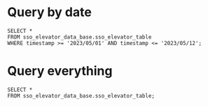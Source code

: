 
# Query by date
```
SELECT *
FROM sso_elevator_data_base.sso_elevator_table
WHERE timestamp >= '2023/05/01' AND timestamp <= '2023/05/12';
```
# Query everything
```
SELECT *
FROM sso_elevator_data_base.sso_elevator_table;

```

